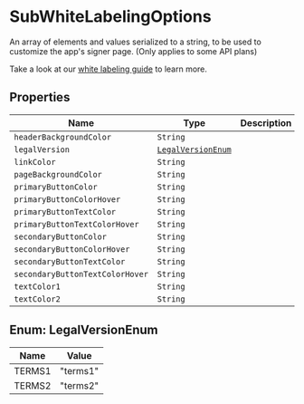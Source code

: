 

# SubWhiteLabelingOptions

An array of elements and values serialized to a string, to be used to customize the app&#39;s signer page. (Only applies to some API plans)

Take a look at our [white labeling guide](https://app.hellosign.com/api/reference#WhiteLabeling) to learn more.

## Properties

Name | Type | Description | Notes
------------ | ------------- | ------------- | -------------
| `headerBackgroundColor` | ```String``` |    |  |
| `legalVersion` | [```LegalVersionEnum```](#LegalVersionEnum) |    |  |
| `linkColor` | ```String``` |    |  |
| `pageBackgroundColor` | ```String``` |    |  |
| `primaryButtonColor` | ```String``` |    |  |
| `primaryButtonColorHover` | ```String``` |    |  |
| `primaryButtonTextColor` | ```String``` |    |  |
| `primaryButtonTextColorHover` | ```String``` |    |  |
| `secondaryButtonColor` | ```String``` |    |  |
| `secondaryButtonColorHover` | ```String``` |    |  |
| `secondaryButtonTextColor` | ```String``` |    |  |
| `secondaryButtonTextColorHover` | ```String``` |    |  |
| `textColor1` | ```String``` |    |  |
| `textColor2` | ```String``` |    |  |



## Enum: LegalVersionEnum

Name | Value
---- | -----
| TERMS1 | &quot;terms1&quot; |
| TERMS2 | &quot;terms2&quot; |



